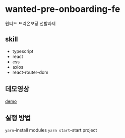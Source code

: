 # wanted-pre-onboarding-fe
원티드 프리온보딩 선발과제

## skill
+ typescript
+ react
+ css
+ axios
+ react-router-dom

## 데모영상
[demo](https://youtu.be/YGfMf-Iezsg)
## 실행 방법
`yarn`-install modules
`yarn start`-start project
